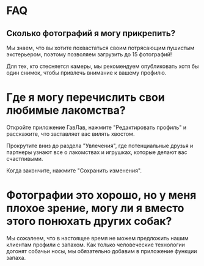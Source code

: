 # FAQ

## Сколько фотографий я могу прикрепить?

Мы знаем, что вы хотите похвастаться своим потрясающим пушистым экстерьером, поэтому позволяем загрузить до 15 фотографий!

Для тех, кто стесняется камеры, мы рекомендуем опубликовать хотя бы один снимок, чтобы привлечь внимание к вашему профилю.

# Где я могу перечислить свои любимые лакомства?

Откройте приложение ГавЛав, нажмите "Редактировать профиль" и расскажите, что заставляет вас вилять хвостом.

Прокрутите вниз до раздела "Увлечения", где потенциальные друзья и партнеры узнают все о лакомствах и игрушках, которые делают вас счастливыми.

Когда закончите, нажмите "Сохранить изменения".


# Фотографии это хорошо, но у меня плохое зрение, могу ли я вместо этого понюхать других собак?

Мы сожалеем, что в настоящее время не можем предложить нашим клиентам профили с запахом. Как только человеческие технологии догонят собачьи носы, мы обязательно добавим в приложение функции запаха.
